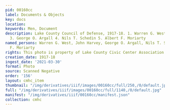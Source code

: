 ```yaml
---
pid: 00160cc
label: Documents & Objects
key: docs
location: 
keywords: Men, Document
description: Lake County Council of Defense, 1917-18. 1. Warren G. West 2. John Harvey
  3. George O. Argall 4. Nils T. Schedin 5. Albert F. Moriarty
named_persons: Warren G. West, John Harvey, George O. Argall, Nils T. Schedin, Albert
  F. Moriarty
rights: This photo is property of Lake County Civic Center Association.
creation_date: 1917-18
ingest_date: '2021-03-30'
format: Photo
source: Scanned Negative
order: '156'
layout: cmhc_item
thumbnail: "/img/derivatives/iiif/images/00160cc/full/250,/0/default.jpg"
full: "/img/derivatives/iiif/images/00160cc/full/1140,/0/default.jpg"
manifest: "/img/derivatives/iiif/00160cc/manifest.json"
collection: cmhc
---
```

